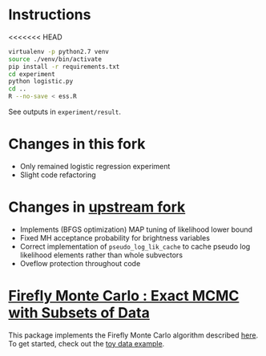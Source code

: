 # Instructions
<<<<<<< HEAD
```bash
virtualenv -p python2.7 venv
source ./venv/bin/activate
pip install -r requirements.txt
cd experiment
python logistic.py
cd ..
R --no-save < ess.R
```

See outputs in `experiment/result`.


# Changes in this fork
* Only remained logistic regression experiment
* Slight code refactoring

# Changes in [upstream fork](https://github.com/feynmanliang/firefly-monte-carlo)
* Implements (BFGS optimization) MAP tuning of likelihood lower bound
* Fixed MH acceptance probability for brightness variables
* Correct implementation of `pseudo_log_lik_cache` to cache pseudo log
  likelihood elements rather than whole subvectors
* Oveflow protection throughout code

# [Firefly Monte Carlo : Exact MCMC with Subsets of Data](https://github.com/HIPS/firefly-monte-carlo)

This package implements the Firefly Monte Carlo algorithm
described [here](https://hips.seas.harvard.edu/files/maclaurin-firefly-uai-2014.pdf).
To get started, check out the [toy data example](examples/toy_dataset.py).


